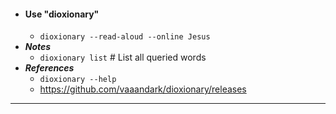- #### Use "dioxionary"
    - `dioxionary --read-aloud --online Jesus`
- ***Notes***
    - `dioxionary list` # List all queried words
- ***References***
    - `dioxionary --help`
    - https://github.com/vaaandark/dioxionary/releases
- ---
